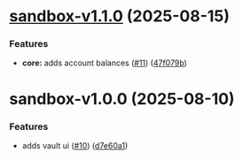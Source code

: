# [sandbox-v1.1.0](https://github.com/kibis-is/katavault/compare/sandbox-v1.0.0...sandbox-v1.1.0) (2025-08-15)


### Features

* **core:** adds account balances ([#11](https://github.com/kibis-is/katavault/issues/11)) ([47f079b](https://github.com/kibis-is/katavault/commit/47f079b71279f730034d9ddd53204cf7263ad1fc))

# sandbox-v1.0.0 (2025-08-10)


### Features

* adds vault ui ([#10](https://github.com/kibis-is/katavault/issues/10)) ([d7e60a1](https://github.com/kibis-is/katavault/commit/d7e60a114f722cd5fb66938169972f6512fcedea))
